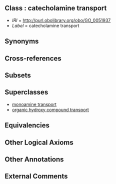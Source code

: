 
## Class : catecholamine transport

 * *IRI* = http://purl.obolibrary.org/obo/GO_0051937
 * *Label* = catecholamine transport

## Synonyms


## Cross-references


## Subsets


## Superclasses

 * [monoamine transport](../../GO/44/GO_0015844.md)
 * [organic hydroxy compound transport](../../GO/50/GO_0015850.md)

## Equivalencies


## Other Logical Axioms


## Other Annotations


## External Comments

